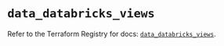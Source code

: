 # `data_databricks_views`

Refer to the Terraform Registry for docs: [`data_databricks_views`](https://registry.terraform.io/providers/databricks/databricks/1.82.0/docs/data-sources/views).
